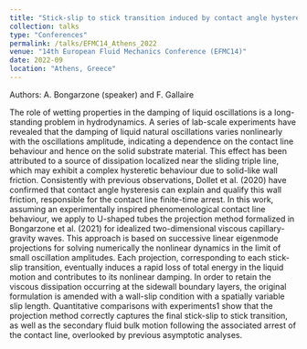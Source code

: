 ```yaml
---
title: "Stick-slip to stick transition induced by contact angle hysteresis in U-shaped tubes: a projection method"
collection: talks
type: "Conferences"
permalink: /talks/EFMC14_Athens_2022
venue: "14th European Fluid Mechanics Conference (EFMC14)"
date: 2022-09
location: "Athens, Greece"
---
```


Authors: A. Bongarzone (speaker) and F. Gallaire

The role of wetting properties in the damping of liquid oscillations is a long-standing problem in hydrodynamics. A series of lab-scale experiments have revealed that the damping of liquid natural oscillations varies nonlinearly with the oscillations amplitude, indicating a dependence on the contact line behaviour and hence on the solid substrate material. This effect has been attributed to a source of dissipation localized near the sliding triple line, which may exhibit a complex hysteretic behaviour due to solid-like wall friction. Consistently with previous observations, Dollet et al. (2020) have confirmed that contact angle hysteresis can explain and qualify this wall friction, responsible for the contact line finite-time arrest. In this work, assuming an experimentally inspired phenomenological contact line behaviour, we apply to U-shaped tubes the projection method formalized in Bongarzone et al. (2021) for idealized two-dimensional viscous capillary-gravity waves. This approach is based on successive linear eigenmode projections for solving numerically the nonlinear dynamics in the limit of small oscillation amplitudes. Each projection, corresponding to each stick-slip transition, eventually induces a rapid loss of total energy in the liquid motion and contributes to its nonlinear damping. In order to retain the viscous dissipation occurring at the sidewall boundary layers, the original formulation is amended with a wall-slip condition with a spatially variable slip length. Quantitative comparisons with experiments1 show that the projection method correctly captures the final stick-slip to stick transition, as well as the secondary fluid bulk motion following the associated arrest of the contact line, overlooked by previous asymptotic analyses.
